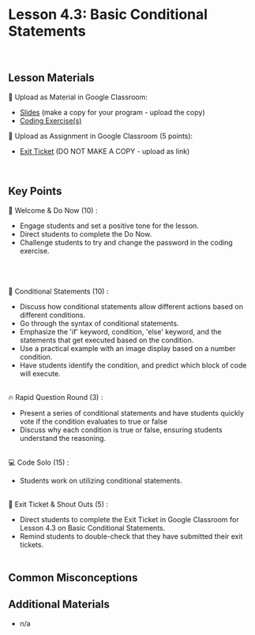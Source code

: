 # Lesson 4.3: Basic Conditional Statements

<br>

## Lesson Materials

📖 Upload as Material in Google Classroom:
- [Slides](https://docs.google.com/presentation/d/1D5XBOAXhqbcaE_9Y4tTI5K-em136hFI2e_7VhMZUiiY/edit?usp=sharing) (make a copy for your program - upload the copy)
- [Coding Exercise(s)](https://github.com/itscodenation/int-u4l3-23-24-student-exercises)

📝 Upload as Assignment in Google Classroom (5 points):
- [Exit Ticket](https://forms.gle/rYbLGg2zv1sZTYYL7) (DO NOT MAKE A COPY - upload as link)

<br>


## Key Points

👋 Welcome & Do Now (10) :
- Engage students and set a positive tone for the lesson.
- Direct students to complete the Do Now.
- Challenge students to try and change the password in the coding exercise.<br><br><br><br>

🔀 Conditional Statements (10) :
- Discuss how conditional statements allow different actions based on different conditions.
- Go through the syntax of conditional statements.
- Emphasize the 'if' keyword, condition, 'else' keyword, and the statements that get executed based on the condition.
- Use a practical example with an image display based on a number condition. 
- Have students identify the condition, and predict which block of code will execute.<br><br>

🔥 Rapid Question Round (3) : 
- Present a series of conditional statements and have students quickly vote if the condition evaluates to true or false
- Discuss why each condition is true or false, ensuring students understand the reasoning.<br><br>

💻 Code Solo (15) : 
- Students work on utilizing conditional statements.<br><br>

👋 Exit Ticket & Shout Outs (5) :
- Direct students to complete the Exit Ticket in Google Classroom for Lesson 4.3 on Basic Conditional Statements.
- Remind students to double-check that they have submitted their exit tickets.<br><br>


## Common Misconceptions



## Additional Materials
- n/a
